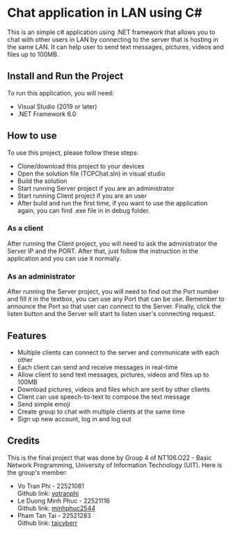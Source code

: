 # Chat application in LAN using C#

This is an simple c# application using .NET framework that allows you to chat with other users in LAN by connecting to the server that is hosting in the same LAN. It can help user to send text messages, pictures, videos and files up to 100MB.

## Install and Run the Project

To run this application, you will need:

- Visual Studio (2019 or later)
- .NET Framework 6.0

## How to use
To use this project, please follow these steps:
- Clone/download this project to your devices
- Open the solution file (TCPChat.sln) in visual studio
- Build the solution
- Start running Server project if you are an administrator
- Start running Client project if you are an user
- After build and run the first time, if you want to use the application again, you can find .exe file in in debug folder.

### As a client
After running the Client project, you will need to ask the administrator the Server IP and the PORT. After that, just follow the instruction in the application and you can use it normally.

### As an administrator

After running the Server project, you will need to find out the Port number and fill it in the textbox, you can use any Port that can be use. Remember to announce the Port so that user can connect to the Server. Finally, click the listen button and the Server will start to listen user's connecting request.
## Features
- Multiple clients can connect to the server and communicate with each other
- Each client can send and receive messages in real-time
- Allow client to send text messages, pictures, videos and files up to 100MB
- Download pictures, videos and files which are sent by other clients
- Client can use speech-to-text to compose the text message
- Send simple emoji
- Create group to chat with multiple clients at the same time
- Sign up new account, log in and log out

## Credits
This is the final project that was done by Group 4 of NT106.O22 - Basic Network Programming, University of Information Technology (UIT). Here is the group's member:
- Vo Tran Phi - 22521081  
Github link: [votranphi](https://github.com/votranphi) 
- Le Duong Minh Phuc - 22521116  
Github link: [minhphuc2544](https://github.com/minhphuc2544)
- Pham Tan Tai - 22521283  
Github link: [taicyberr](https://github.com/taicyberr)
